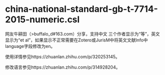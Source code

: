 # china-national-standard-gb-t-7714-2015-numeric.csl 

网友牛耕田（>buffalo_d#163.com）分享，支持中文
三个作者显示为“等”，英文显示为“et al”，如果显示不正常需要在Zotero或JurisM中将英文文献Info中language字段修改为en。

使用详情参见https://zhuanlan.zhihu.com/p/320253145。

修改语言参见https://zhuanlan.zhihu.com/p/314928204。